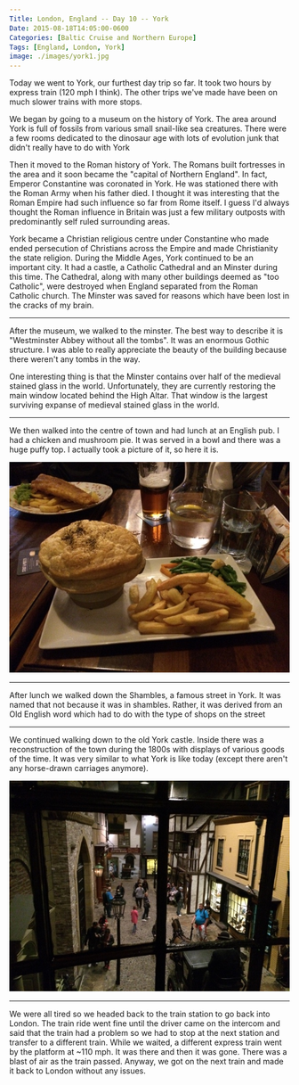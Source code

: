 ```yaml
---
Title: London, England -- Day 10 -- York
Date: 2015-08-18T14:05:00-0600
Categories: [Baltic Cruise and Northern Europe]
Tags: [England, London, York]
image: ./images/york1.jpg
---
```


Today we went to York, our furthest day trip so far. It took two hours by
express train (120 mph I think). The other trips we've made have been on much
slower trains with more stops.

We began by going to a museum on the history of York. The area around York is
full of fossils from various small snail-like sea creatures.  There were a few
rooms dedicated to the dinosaur age with lots of evolution junk that didn't
really have to do with York

Then it moved to the Roman history of York. The Romans built fortresses in the
area and it soon became the "capital of Northern England". In fact, Emperor
Constantine was coronated in York. He was stationed there with the Roman Army
when his father died. I thought it was interesting that the Roman Empire had
such influence so far from Rome itself. I guess I'd always thought the Roman
influence in Britain was just a few military outposts with predominantly self
ruled surrounding areas.

York became a Christian religious centre under Constantine who made ended
persecution of Christians across the Empire and made Christianity the state
religion. During the Middle Ages, York continued to be an important city. It had
a castle, a Catholic Cathedral and an Minster during this time. The Cathedral,
along with many other buildings deemed as "too Catholic", were destroyed when
England separated from the Roman Catholic church. The Minster was saved for
reasons which have been lost in the cracks of my brain.

------------------------------------------------------------------------

After the museum, we walked to the minster. The best way to describe it is
"Westminster Abbey without all the tombs". It was an enormous Gothic structure.
I was able to really appreciate the beauty of the building because there weren't
any tombs in the way.

One interesting thing is that the Minster contains over half of the medieval
stained glass in the world. Unfortunately, they are currently restoring the main
window located behind the High Altar. That window is the largest surviving
expanse of medieval stained glass in the world.

------------------------------------------------------------------------

We then walked into the centre of town and had lunch at an English pub.  I had a
chicken and mushroom pie. It was served in a bowl and there was a huge puffy
top. I actually took a picture of it, so here it is.

[![My chicken and mushroom pie.](./images/york1.jpg)](./images/york1.jpg)

------------------------------------------------------------------------

After lunch we walked down the Shambles, a famous street in York. It was named
that not because it was in shambles. Rather, it was derived from an Old English
word which had to do with the type of shops on the street

------------------------------------------------------------------------

We continued walking down to the old York castle. Inside there was a
reconstruction of the town during the 1800s with displays of various goods of
the time. It was very similar to what York is like today (except there aren't
any horse-drawn carriages anymore).

[![The reconstruction of a town street from the 1800s](./images/york2.jpg)](./images/york2.jpg)

------------------------------------------------------------------------

We were all tired so we headed back to the train station to go back into London.
The train ride went fine until the driver came on the intercom and said that the
train had a problem so we had to stop at the next station and transfer to a
different train. While we waited, a different express train went by the platform
at ~110 mph. It was there and then it was gone. There was a blast of air as the
train passed. Anyway, we got on the next train and made it back to London
without any issues.
